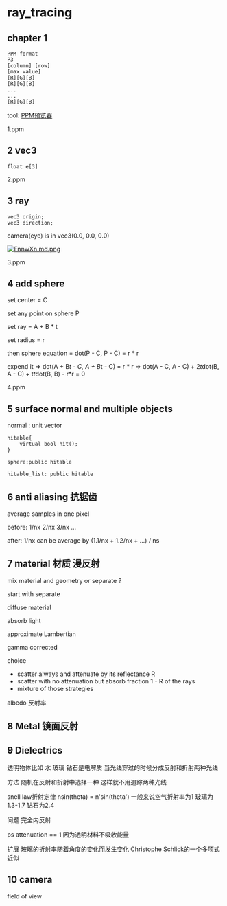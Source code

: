 # ray_tracing
## chapter 1
```
PPM format
P3
[column] [row]
[max value]
[R][G][B]
[R][G][B]
...
...
[R][G][B]
```

tool:
[PPM预览器](http://paulcuth.me.uk/netpbm-viewer/)

1.ppm

## 2 vec3
```
float e[3]
```

2.ppm

## 3 ray
```
vec3 origin;
vec3 direction;
```

camera(eye) is in vec3(0.0, 0.0, 0.0)

[![FnnwXn.md.png](https://s1.ax1x.com/2018/12/01/FnnwXn.md.png)](https://imgchr.com/i/FnnwXn)

3.ppm

## 4 add sphere
set center = C

set any point on sphere P

set ray = A + B * t

set radius = r

then sphere equation = dot(P - C, P - C) = r * r

expend it => dot(A + B*t - C, A + B*t - C) = r * r
          => dot(A - C, A - C) + 2*t*dot(B, A - C) + t*t*dot(B, B) - r*r = 0

4.ppm


## 5 surface normal and multiple objects

normal : unit vector

```
hitable{
    virtual bool hit();
}
```

```
sphere:public hitable
```

```
hitable_list: public hitable
```

## 6 anti aliasing 抗锯齿

average samples in one pixel

before: 1/nx 2/nx 3/nx ...

after: 1/nx can be average by (1.1/nx + 1.2/nx + ...) / ns


## 7 material 材质 漫反射
mix material and geometry or separate ?

start with separate

diffuse material

absorb light

approximate Lambertian

gamma corrected

choice
* scatter always and attenuate by its reflectance R
* scatter with no attenuation but absorb fraction 1 - R of the rays
* mixture of those strategies


albedo 反射率

## 8 Metal 镜面反射
## 9 Dielectrics
透明物体比如 水 玻璃 钻石是电解质
当光线穿过的时候分成反射和折射两种光线

方法 随机在反射和折射中选择一种 这样就不用追踪两种光线

snell law折射定律
nsin(theta) = n'sin(theta')
一般来说空气折射率为1 玻璃为1.3-1.7 钻石为2.4

问题 完全内反射

ps attenuation == 1 因为透明材料不吸收能量

扩展
玻璃的折射率随着角度的变化而发生变化
Christophe Schlick的一个多项式近似

## 10 camera
field of view

